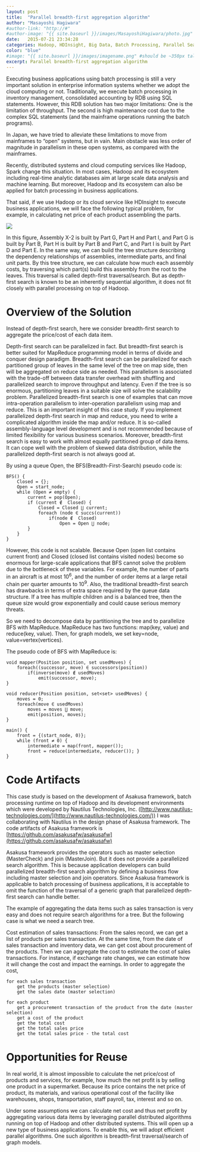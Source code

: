```yaml
---
layout: post
title:  "Parallel breadth-first aggregation algorithm"
author: "Masayoshi Hagiwara"
#author-link: "http://#"
#author-image: "{{ site.baseurl }}/images/MasayoshiHagiwara/photo.jpg" //should be square dimensions
date:   2015-07-21 23:34:28
categories: Hadoop, HDInsight, Big Data, Batch Processing, Parallel Search Algorithm
color: "blue"
#image: "{{ site.baseurl }}/images/imagename.png" #should be ~350px tall
excerpt: Parallel breadth-first aggregation algorithm
---
```


Executing business applications using batch processing is still a very important solution in enterprise information systems whether we adopt the cloud computing or not. Traditionally, we execute batch processing in inventory management, consolidated accounting by RDB using SQL statements. However, this RDB solution has two major limitations: One is the limitation of throughput. The second is high maintenance cost due to the complex SQL statements (and the mainframe operations running the batch programs).

In Japan, we have tried to alleviate these limitations to move from mainframes to “open” systems, but in vain. Main obstacle was less order of magnitude in parallelism in these open systems, as compared with the mainframes.

Recently, distributed systems and cloud computing services like Hadoop, Spark change this situation. In most cases, Hadoop and its ecosystem including real-time analytic databases aim at large scale data analysis and machine learning. But moreover, Hadoop and its ecosystem can also be applied for batch processing in business applications.

That said, if we use Hadoop or its cloud service like HDInsight to execute business applications, we will face the following typical problem, for example, in calculating net price of each product assembling the parts.

![]({{site.baseurl}}/images/2015-07-21-Parallel-breadth-first-aggregation-algorithm_images/image001.jpg)

In this figure, Assembly X-2 is built by Part G, Part H and Part I, and Part G is built by Part B, Part H is built by Part B and Part C, and Part I is built by Part D and Part E. In the same way, we can build the tree structure describing the dependency relationships of assemblies, intermediate parts, and final unit parts. By this tree structure, we can calculate how much each assembly costs, by traversing which part(s) build this assembly from the root to the leaves. This traversal is called depth-first traversal/search. But as depth-first search is known to be an inherently sequential algorithm, it does not fit closely with parallel processing on top of Hadoop.

# Overview of the Solution

Instead of depth-first search, here we consider breadth-first search to aggregate the price/cost of each data item.

Depth-first search can be parallelized in fact. But breadth-first search is better suited for MapReduce programming model in terms of divide and conquer design paradigm. Breadth-first search can be parallelized for each partitioned group of leaves in the same level of the tree on map side, then will be aggregated on reduce side as needed. This parallelism is associated with the trade-off between data transfer overhead with shuffling and parallelized search to improve throughput and latency. Even if the tree is so enormous, partitioning leaves in a suitable size will solve the scalability problem. Parallelized breadth-first search is one of examples that can move intra-operation parallelism to inter-operation parallelism using map and reduce. This is an important insight of this case study. If you implement parallelized depth-first search in map and reduce, you need to write a complicated algorithm inside the map and/or reduce. It is so-called assembly-language level development and is not recommended because of limited flexibility for various business scenarios. Moreover, breadth-first search is easy to work with almost equally partitioned group of data items. It can cope well with the problem of skewed data distribution, while the parallelized depth-first search is not always good at.

By using a queue Open, the BFS(Breadth-First-Search) pseudo code is:

```
BFS() {
	Closed = {};
	Open = start_node;
	while (Open ≠ empty) {
		current = pop(Open);
		if (current ∉  Closed) {
			Closed = Closed ⋃ current;
			foreach (node ∈ succs(current))
				if(node ∉  Closed)
					Open = Open ⋃ node;
		}
	}
}
```

However, this code is not scalable. Because Open (open list contains current front) and Closed (closed list contains visited nodes) become so enormous for large-scale applications that BFS cannot solve the problem due to the bottleneck of these variables. For example, the number of parts in an aircraft is at most 10<sup>6</sup>, and the number of order items at a large retail chain per quarter amounts to 10<sup>9</sup>.  Also, the traditional breadth-first search has drawbacks in terms of extra space required by the queue data structure. If a tree has multiple children and is a balanced tree, then the queue size would grow exponentially and could cause serious memory threats.

So we need to decompose data by partitioning the tree and to parallelize BFS with MapReduce. MapReduce has two functions: map(key, value) and reduce(key, value). Then, for graph models, we set key=node, value=vertex(vertices).

The pseudo code of BFS with MapReduce is:

```
void mapper(Position position, set usedMoves) {
	foreach((successor, move) ∈ successors(position))
		if(inverse(move) ∉ usedMoves)
			emit(successor, move);
}

void reducer(Position position, set<set> usedMoves) {
	moves = 0;
	foreach(move ∈ usedMoves)
		moves = moves ⋃ move;
		emit(position, moves);
}

main() {
	front = {(start_node, 0)};
	while (front ≠ 0) {
		intermediate = map(front, mapper());
		front = reduce(intermediate, reducer()); }
}
```

# Code Artifacts

This case study is based on the development of Asakusa framework, batch processing runtime on top of Hadoop and its development environments which were developed by Nautilus Technologies, Inc. ([http://www.nautilus-technologies.com/](http://www.nautilus-technologies.com/)) I was collaborating with Nautilus in the design phase of Asakusa framework. The code artifacts of Asakusa framework is [https://github.com/asakusafw/asakusafw](https://github.com/asakusafw/asakusafw)

Asakusa framework provides the operators such as master selection (MasterCheck) and join (MasterJoin). But it does not provide a parallelized search algorithm. This is because application developers can build parallelized breadth-first search algorithm by defining a business flow including master selection and join operators. Since Asakusa framework is applicable to batch processing of business applications, it is acceptable to omit the function of the traversal of a generic graph that parallelized depth-first search can handle better.

The example of aggregating the data items such as sales transaction is very easy and does not require search algorithms for a tree. But the following case is what we need a search tree.

Cost estimation of sales transactions: From the sales record, we can get a list of products per sales transaction. At the same time, from the date of sales transaction and inventory data, we can get cost about procurement of the products. Then we can aggregate the cost to estimate the cost of sales transactions. For instance, if exchange rate changes, we can estimate how it will change the cost and impact the earnings. In order to aggregate the cost,

```
for each sales transaction
	get the products (master selection)
	get the sales date (master selection)

for each product
	get a procurement transaction of the product from the date (master selection)
	get a cost of the product
	get the total cost
	get the total sales price
	get the total sales price - the total cost
```

# Opportunities for Reuse

In real world, it is almost impossible to calculate the net price/cost of products and services, for example, how much the net profit is by selling one product in a supermarket. Because its price contains the net price of product, its materials, and various operational cost of the facility like warehouses, shops, transportation, staff payroll, tax, interest and so on.

Under some assumptions we can calculate net cost and thus net profit by aggregating various data items by leveraging parallel distributed algorithms running on top of Hadoop and other distributed systems. This will open up a new type of business applications. To enable this, we will adopt efficient parallel algorithms. One such algorithm is breadth-first traversal/search of graph models.